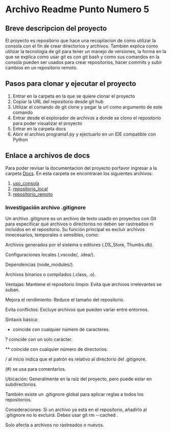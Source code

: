 # Archivo Readme Punto Numero 5

## Breve descripcion del proyecto

El proyecto es repositorio que hace una recopilacion de como utilizar la consola con el fin de crear directorios y archivos. Tambien explica como utilizar la tecnologia de git para tener un manejo de versiones, la forma en la que se explica como usar git es con git bash y como sus comandos en la consola pueden ser usados para crear repositorios, hacer commits y subir cambios en un repositorio remoto. 

## Pasos para clonar y ejecutar el proyecto

1. Entrar en la carpeta en la que se quiere clonar el proyecto
2. Copiar la URL del repositorio desde git hub
3. Utilizar el comando de git clone y pegar la url como argumento de este comando
4. Entrar desde el explorador de archivos a donde se clono el repositorio para poder visualizar el proyecto
5. Entrar en la carpeta docs 
6. Abrir el archivo programa1.py y ejectuarlo en un IDE compatible con Python

## Enlace a archivos de docs

Para poder revisar la documentacion del proyecto porfavor ingresar a la carpeta [Docs](https://github.com/hacUPB/prog-2510-git-github-YulianaBastidas/edit/main/mi_proyecto/docs). En esta carpeta se encontraran los siguientes archivos:

1. [uso_consola](https://github.com/hacUPB/prog-2510-git-github-YulianaBastidas/blob/main/mi_proyecto/docs/uso_consola.md)
2. [repositorio_local](https://github.com/hacUPB/prog-2510-git-github-YulianaBastidas/blob/main/mi_proyecto/docs/repositorio_local.md)
3. [repositorio_remoto](https://github.com/hacUPB/prog-2510-git-github-YulianaBastidas/blob/main/mi_proyecto/docs/repositorio_remoto.md)

### Investigación archivo .gitignore

Un archivo .gitignore es un archivo de texto usado en proyectos con Git para especificar qué archivos o directorios no deben ser rastreados ni incluidos en el repositorio. Su función principal es excluir archivos innecesarios, temporales o sensibles, como:

Archivos generados por el sistema o editores (.DS_Store, Thumbs.db).

Configuraciones locales (.vscode/, .idea/).

Dependencias (node_modules/).

Archivos binarios o compilados (.class, .o).

Ventajas:
Mantiene el repositorio limpio: Evita que archivos irrelevantes se suban.

Mejora el rendimiento: Reduce el tamaño del repositorio.

Evita conflictos: Excluye archivos que pueden variar entre entornos.

Sintaxis básica:
* coincide con cualquier número de caracteres.

? coincide con un solo carácter.

** coincide con cualquier número de directorios.

/ al inicio indica que el patrón es relativo al directorio del .gitignore.

(#) se usa para comentarios.

Ubicación:
Generalmente en la raíz del proyecto, pero puede estar en subdirectorios.

También existe un .gitignore global para aplicar reglas a todos los repositorios.

Consideraciones:
Si un archivo ya está en el repositorio, añadirlo al .gitignore no lo excluirá. Debes usar git rm --cached <archivo>.

Solo afecta a archivos no rastreados o nuevos.